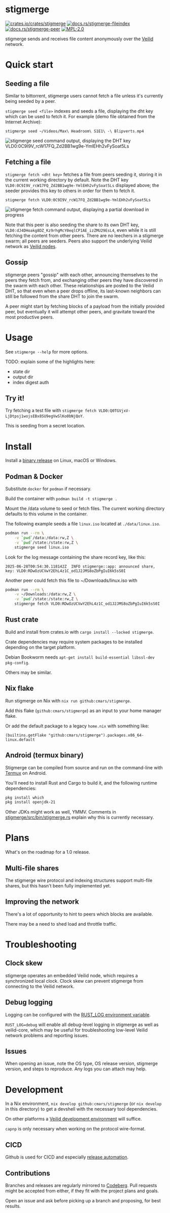 # stigmerge

[![crates.io/crates/stigmerge](https://img.shields.io/crates/v/stigmerge.svg)](https://crates.io/crates/stigmerge)
[![docs.rs/stigmerge-fileindex](https://img.shields.io/docsrs/stigmerge_fileindex)](https://docs.rs/stigmerge-fileindex)
[![docs.rs/stigmerge-peer](https://img.shields.io/docsrs/stigmerge_peer)](https://docs.rs/stigmerge-peer)
[![MPL-2.0](https://img.shields.io/crates/l/stigmerge.svg)](./LICENSE)

stigmerge sends and receives file content anonymously over the [Veilid](https://veilid.com) network.

# Quick start

## Seeding a file

Similar to bittorrent, stigmerge users cannot fetch a file unless it's currently being seeded by a peer.

`stigmerge seed <file>` indexes and seeds a file, displaying the dht key which can be used to fetch it. For example (demo file obtained from the Internet Archive):

```
stigmerge seed ~/Videos/Max\ Headroom\ S1E1\ -\ Blipverts.mp4
```

![stigmerge seed command output, displaying the DHT key VLD0:0C9I9V_rcW17FQ_Zd2BB1wg9e-YmlEHh2vFySoat5Ls](media/seed.png)

## Fetching a file

`stigmerge fetch <dht key>` fetches a file from peers seeding it, storing it
in the current working directory by default. Note the DHT key
`VLD0:0C9I9V_rcW17FQ_Zd2BB1wg9e-YmlEHh2vFySoat5Ls` displayed above; the seeder
provides this key to others in order for them to fetch it.

```
stigmerge fetch VLD0:0C9I9V_rcW17FQ_Zd2BB1wg9e-YmlEHh2vFySoat5Ls
```

![stigmerge fetch command output, displaying a partial download in progress](media/fetch.png)

Note that this peer is also seeding the share to its own DHT key,
`VLD0:dJ4DHoakg8DZ_Kz9rhgMcY0eqlCP1AE_izZMU29EsL4`, even while it is still
fetching the content from other peers. There are no leechers in a stigmerge swarm; all peers are
seeders. Peers also support the underlying Veilid network as [Veilid nodes](https://veilid.com/how-it-works/).

## Gossip

stigmerge peers "gossip" with each other, announcing themselves to the peers
they fetch from, and exchanging other peers they have discovered in the swarm
with each other. These relationships are posted to the Veilid DHT, so that even
when a peer drops offline, its last-known neighbors can still be followed from
the share DHT to join the swarm.

A peer might start by fetching blocks of a payload from the initially provided
peer, but eventually it will attempt other peers, and gravitate toward the most
productive peers.

# Usage

See `stigmerge --help` for more options.

TODO: explain some of the highlights here:
- state dir
- output dir
- index digest auth

## Try it!

Try fetching a test file with `stigmerge fetch VLD0:Q0TGVjxV-LjDtpsj1wojsEBx8SU9egVwSlKo0bNjQoY`.

This is seeding from a secret location.

# Install

Install a [binary release](https://github.com/cmars/stigmerge/releases) on Linux, macOS or Windows.

## Podman & Docker

Substitute `docker` for `podman` if necessary.

Build the container with `podman build -t stigmerge .`

Mount the /data volume to seed or fetch files. The current working directory defaults to this volume in the container.

The following example seeds a file `linux.iso` located at `./data/linux.iso`.

```bash
podman run --rm \
    -v `pwd`/data:/data:rw,Z \
    -v `pwd`/state:/state:rw,Z \
    stigmerge seed linux.iso
```

Look for the log message containing the share record key, like this:

```
2025-06-28T00:54:30.118142Z  INFO stigmerge::app: announced share, key: VLD0:RDwOzUCVwY2EhL4z1C_od1J2JMS8oZbPgIuI6k5sS0I
```

Another peer could fetch this file to ~/Downloads/linux.iso with

```bash
podman run --rm \
    -v ~/Downloads:/data:rw,Z \
    -v `pwd`/state:/state:rw,Z \
    stigmerge fetch VLD0:RDwOzUCVwY2EhL4z1C_od1J2JMS8oZbPgIuI6k5sS0I
```

## Rust crate

Build and install from crates.io with `cargo install --locked stigmerge`.

Crate dependencies may require system packages to be installed depending on the target platform.

Debian Bookworm needs `apt-get install build-essential libssl-dev pkg-config`.

Others may be similar.

## Nix flake

Run stigmerge on Nix with `nix run github:cmars/stigmerge`.

Add this flake (`github:cmars/stigmerge`) as an input to your home manager flake.

Or add the default package to a legacy `home.nix` with something like:

    (builtins.getFlake "github:cmars/stigmerge").packages.x86_64-linux.default

## Android (termux binary)

Stigmerge can be compiled from source and run on the command-line with [Termux](https://termux.dev) on Android.

You'll need to install Rust and Cargo to build it, and the following runtime dependencies:

```bash
pkg install which
pkg install openjdk-21
```

Other JDKs might work as well, YMMV. Comments in
[stigmerge/src/bin/stigmerge.rs](./stigmerge/src/bin/stigmerge.rs) explain why
this is currently necessary.

# Plans

What's on the roadmap for a 1.0 release.

## Multi-file shares

The stigmerge wire protocol and indexing structures support multi-file shares, but this hasn't been fully implemented yet.

## Improving the network

There's a lot of opportunity to hint to peers which blocks are available.

There may be a need to shed load and throttle traffic.

# Troubleshooting

## Clock skew

stigmerge operates an embedded Veilid node, which requires a synchronized local clock. Clock skew can prevent stigmerge from connecting to the Veilid network.

## Debug logging

Logging can be configured with the [RUST_LOG environment variable](https://docs.rs/env_logger/latest/env_logger/#enabling-logging).

`RUST_LOG=debug` will enable all debug-level logging in stigmerge as well as veilid-core, which may be useful for troubleshooting low-level Veilid network problems and reporting issues.

## Issues

When opening an issue, note the OS type, OS release version, stigmerge version, and steps to reproduce. Any logs you can attach may help.

# Development

In a Nix environment, `nix develop github:cmars/stigmerge` (or `nix develop` in this directory) to get a devshell with the necessary tool dependencies.

On other platforms a [Veilid development environment](https://gitlab.com/veilid/veilid/-/blob/2ec00e18da999dd16b8c84444bb1e60f9503e752/DEVELOPMENT.md) will suffice.

`capnp` is only necessary when working on the protocol wire-format.

## CICD

Github is used for CICD and especially [release automation](https://blog.orhun.dev/automated-rust-releases/).

## Contributions

Branches and releases are regularly mirrored to [Codeberg](https://codeberg.org/cmars/stigmerge). Pull requests might be accepted from either, if they fit with the project plans and goals.

Open an issue and ask before picking up a branch and proposing, for best results.
